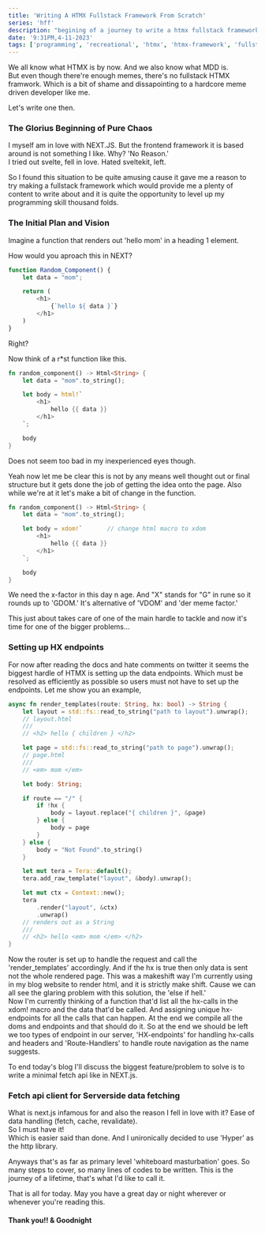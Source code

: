```yaml
---
title: 'Writing A HTMX Fullstack Framework From Scratch'
series: 'hff'
description: "begining of a journey to write a htmx fullstack framework from scratch in r*st programming language with little to zero experience. purpose is to make htmx more aproachable to those who are still stuck in 'virtual dom did mount' hell loop and also make it as close to plug n play as possible."
date: '9:31PM,4-11-2023'
tags: ['programming', 'recreational', 'htmx', 'htmx-framework', 'fullstack', 'devlog']
---
```


We all know what HTMX is by now. And we also know what MDD is.   
But even though there're enough memes, there's no fullstack HTMX framwork. Which is a bit of shame and dissapointing to a hardcore meme driven developer like me.

Let's write one then.

### The Glorius Beginning of Pure Chaos   
I myself am in love with NEXT.JS. But the frontend framework it is based around is not something I like. Why? 'No Reason.'   
I tried out svelte, fell in love. Hated sveltekit, left.

So I found this situation to be quite amusing cause it gave me a reason to try making a fullstack framework which would provide me a plenty of content to write about and it is quite the opportunity to level up my programming skill thousand folds.

### The Initial Plan and Vision   
Imagine a function that renders out 'hello mom' in a heading 1 element.

How would you aproach this in NEXT?   
```ts
function Random_Component() {
    let data = "mom";

    return (
        <h1>
            {`hello ${ data }`}
        </h1>
    )
}
```   
Right?

Now think of a r*st function like this.   
```rs
fn random_component() -> Html<String> {
    let data = "mom".to_string();

    let body = html!`
        <h1>
            hello {{ data }}
        </h1>
    `;

    body
}
```   
Does not seem too bad in my inexperienced eyes though.

Yeah now let me be clear this is not by any means well thought out or final structure but it gets done the job of getting the idea onto the page. Also while we're at it let's make a bit of change in the function.   
```rs
fn random_component() -> Html<String> {
    let data = "mom".to_string();

    let body = xdom!`       // change html macro to xdom
        <h1>
            hello {{ data }}
        </h1>
    `;

    body
}
```   
We need the x-factor in this day n age. And "X" stands for "G" in rune so it rounds up to 'GDOM.' It's alternative of 'VDOM' and 'der meme factor.'

This just about takes care of one of the main hardle to tackle and now it's time for one of the bigger problems...

### Setting up HX endpoints   
For now after reading the docs and hate comments on twitter it seems the biggest hardle of HTMX is setting up the data endpoints. Which must be resolved as efficiently as possible so users must not have to set up the endpoints. Let me show you an example,   
```rs
async fn render_templates(route: String, hx: bool) -> String {
    let layout = std::fs::read_to_string("path to layout").unwrap();
    // layout.html
    ///
    // <h2> hello { children } </h2>

    let page = std::fs::read_to_string("path to page").unwrap();
    // page.html
    ///
    // <em> mom </em>

    let body: String;

    if route == "/" {
        if !hx {
            body = layout.replace("{ children }", &page)
        } else {
            body = page
        }
    } else {
        body = "Not Found".to_string()
    }

    let mut tera = Tera::default();
    tera.add_raw_template("layout", &body).unwrap();

    let mut ctx = Context::new();
    tera
        .render("layout", &ctx)
        .unwrap()
    // renders out as a String
    ///
    // <h2> hello <em> mom </em> </h2>
}
```   

Now the router is set up to handle the request and call the 'render_templates' accordingly. And if the hx is true then only data is sent not the whole rendered page. This was a makeshift way I'm currently using in my blog website to render html, and it is strictly make shift. Cause we can all see the glaring problem with this solution, the 'else if hell.'   
Now I'm currently thinking of a function that'd list all the hx-calls in the xdom! macro and the data that'd be called. And assigning unique hx-endpoints for all the calls that can happen. At the end we compile all the doms and endpoints and that should do it. So at the end we should be left we too types of endpoint in our server, 'HX-endpoints' for handling hx-calls and headers and 'Route-Handlers' to handle route navigation as the name suggests.

To end today's blog I'll discuss the biggest feature/problem to solve is to write a minimal fetch api like in NEXT.js.

### Fetch api client for Serverside data fetching   
What is next.js infamous for and also the reason I fell in love with it? Ease of data handling (fetch, cache, revalidate).   
So I must have it!   
Which is easier said than done. And I unironically decided to use 'Hyper' as the http library.

Anyways that's as far as primary level 'whiteboard masturbation' goes. So many steps to cover, so many lines of codes to be written. This is the journey of a lifetime, that's what I'd like to call it.

That is all for today. May you have a great day or night wherever or whenever you're reading this.   
#### Thank you!! & Goodnight
